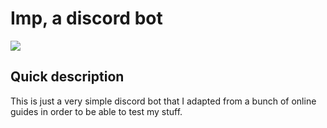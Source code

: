 # Imp, a discord bot

![](https://imgur.com/a/QOqGY)

## Quick description

This is just a very simple discord bot that I adapted from a bunch of online guides in order to be able to test my stuff.